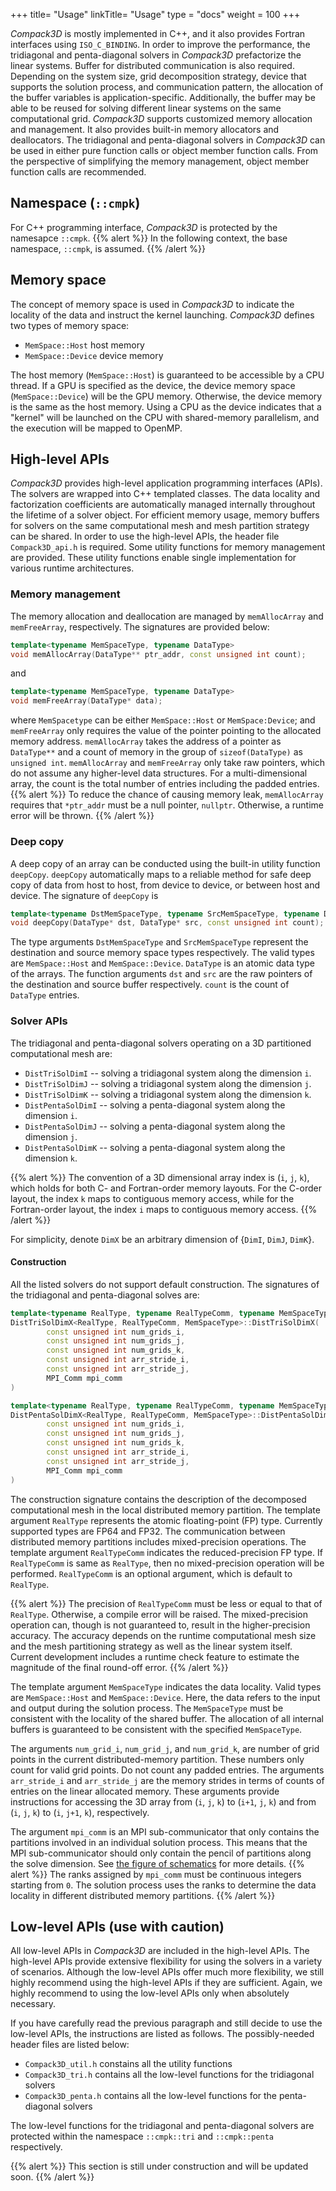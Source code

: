 +++
title= "Usage"
linkTitle= "Usage"
type = "docs"
weight = 100
+++

*Compack3D* is mostly implemented in C++, and it also provides Fortran interfaces using `ISO_C_BINDING`.
In order to improve the performance, the tridiagonal and penta-diagonal solvers in *Compack3D* prefactorize the linear systems.
Buffer for distributed communication is also required.
Depending on the system size, grid decomposition strategy, device that supports the solution process, and communication pattern,
the allocation of the buffer variables is application-specific.
Additionally, the buffer may be able to be reused for solving different linear systems on the same computational grid.
*Compack3D* supports customized memory allocation and management.
It also provides built-in memory allocators and deallocators.
The tridiagonal and penta-diagonal solvers in *Compack3D* can be used in either pure function calls or object member function calls.
From the perspective of simplifying the memory management, object member function calls are recommended.


## Namespace (`::cmpk`)
For C++ programming interface, *Compack3D* is protected by the namesapce `::cmpk`.
{{% alert %}}
In the following context, the base namespace, `::cmpk`, is assumed.
{{% /alert %}}



## Memory space
The concept of memory space is used in *Compack3D* to indicate the locality of the data and instruct the kernel launching.
*Compack3D* defines two types of memory space: 
* `MemSpace::Host` host memory
* `MemSpace::Device` device memory

The host memory (`MemSpace::Host`) is guaranteed to be accessible by a CPU thread.
If a GPU is specified as the device, the device memory space (`MemSpace::Device`) will be the GPU memory.
Otherwise, the device memory is the same as the host memory.
Using a CPU as the device indicates that a "kernel" will be launched on the CPU with shared-memory parallelism, and the execution will be mapped to OpenMP.



## High-level APIs
*Compack3D* provides high-level application programming interfaces (APIs).
The solvers are wrapped into C++ templated classes.
The data locality and factorization coefficients are automatically managed internally throughout the lifetime of a solver object.
For efficient memory usage, memory buffers for solvers on the same computational mesh and mesh partition strategy can be shared.
In order to use the high-level APIs, the header file `Compack3D_api.h` is required.
Some utility functions for memory management are provided.
These utility functions enable single implementation for various runtime architectures.

### Memory management
The memory allocation and deallocation are managed by `memAllocArray` and `memFreeArray`, respectively.
The signatures are provided below:
~~~c++
template<typename MemSpaceType, typename DataType>
void memAllocArray(DataType** ptr_addr, const unsigned int count);
~~~
and
~~~c++
template<typename MemSpaceType, typename DataType>
void memFreeArray(DataType* data);
~~~
where `MemSpacetype` can be either `MemSpace::Host` or `MemSpace:Device`;
and `memFreeArray` only requires the value of the pointer pointing to the allocated memory address.
`memAllocArray` takes the address of a pointer as `DataType**` and a count of memory in the group of `sizeof(DataType)` as `unsigned int`.
`memAllocArray` and `memFreeArray` only take raw pointers, which do not assume any higher-level data structures.
For a multi-dimensional array, the count is the total number of entries including the padded entries.
{{% alert %}}
To reduce the chance of causing memory leak, `memAllocArray` requires that `*ptr_addr` must be a null pointer, `nullptr`.
Otherwise, a runtime error will be thrown.
{{% /alert %}}


### Deep copy
A deep copy of an array can be conducted using the built-in utility function `deepCopy`.
`deepCopy` automatically maps to a reliable method for safe deep copy of data from host to host, from device to device, or between host and device.
The signature of `deepCopy` is
~~~c++
template<typename DstMemSpaceType, typename SrcMemSpaceType, typename DataType>
void deepCopy(DataType* dst, DataType* src, const unsigned int count);
~~~
The type arguments `DstMemSpaceType` and `SrcMemSpaceType` represent the destination and source memory space types respectively.
The valid types are `MemSpace::Host` and `MemSpace::Device`.
`DataType` is an atomic data type of the arrays.
The function arguments `dst` and `src` are the raw pointers of the destination and source buffer respectively. `count` is the count of `DataType` entries.



### Solver APIs
The tridiagonal and penta-diagonal solvers operating on a 3D partitioned computational mesh are:
* `DistTriSolDimI` -- solving a tridiagonal system along the dimension `i`.
* `DistTriSolDimJ` -- solving a tridiagonal system along the dimension `j`.
* `DistTriSolDimK` -- solving a tridiagonal system along the dimension `k`.
* `DistPentaSolDimI` -- solving a penta-diagonal system along the dimension `i`.
* `DistPentaSolDimJ` -- solving a penta-diagonal system along the dimension `j`.
* `DistPentaSolDimK` -- solving a penta-diagonal system along the dimension `k`.

{{% alert %}}
The convention of a 3D dimensional array index is (`i`, `j`, `k`), which holds for both C- and Fortran-order memory layouts.
For the C-order layout, the index `k` maps to contiguous memory access,
while for the Fortran-order layout, the index `i` maps to contiguous memory access.
{{% /alert %}}

For simplicity, denote `DimX` be an arbitrary dimension of {`DimI`, `DimJ`, `DimK`}.

#### Construction
All the listed solvers do not support default construction.
The signatures of the tridiagonal and penta-diagonal solves are:
~~~c++
template<typename RealType, typename RealTypeComm, typename MemSpaceType>
DistTriSolDimX<RealType, RealTypeComm, MemSpaceType>::DistTriSolDimX(
        const unsigned int num_grids_i,
        const unsigned int num_grids_j,
        const unsigned int num_grids_k,
        const unsigned int arr_stride_i,
        const unsigned int arr_stride_j,
        MPI_Comm mpi_comm
)
~~~
~~~c++
template<typename RealType, typename RealTypeComm, typename MemSpaceType>
DistPentaSolDimX<RealType, RealTypeComm, MemSpaceType>::DistPentaSolDimX(
        const unsigned int num_grids_i,
        const unsigned int num_grids_j,
        const unsigned int num_grids_k,
        const unsigned int arr_stride_i,
        const unsigned int arr_stride_j,
        MPI_Comm mpi_comm
)
~~~
The construction signature contains the description of the decomposed computational mesh in the local distributed memory partition.
The template argument `RealType` represents the atomic floating-point (FP) type.
Currently supported types are FP64 and FP32.
The communication between distributed memory partitions includes mixed-precision operations.
The template argument `RealTypeComm` indicates the reduced-precision FP type.
If `RealTypeComm` is same as `RealType`, then no mixed-precision operation will be performed.
`RealTypeComm` is an optional argument, which is default to `RealType`.

{{% alert %}}
The precision of `RealTypeComm` must be less or equal to that of `RealType`.
Otherwise, a compile error will be raised.
The mixed-precision operation can, though is not guaranteed to, result in the higher-precision accuracy.
The accuracy depends on the runtime computational mesh size and the mesh partitioning strategy as well as the linear system itself.
Current development includes a runtime check feature to estimate the magnitude of the final round-off error.
{{% /alert %}}

The template argument `MemSpaceType` indicates the data locality.
Valid types are `MemSpace::Host` and `MemSpace::Device`.
Here, the data refers to the input and output during the solution process.
The `MemSpaceType` must be consistent with the locality of the shared buffer.
The allocation of all internal buffers is guaranteed to be consistent with the specified `MemSpaceType`.

The arguments `num_grid_i`, `num_grid_j`, and `num_grid_k`, are number of grid points in the current distributed-memory partition.
These numbers only count for valid grid points. Do not count any padded entries.
The arguments `arr_stride_i` and `arr_stride_j` are the memory strides in terms of counts of entries on the linear allocated memory.
These arguments provide instructions for accessing the 3D array from (`i`, `j`, `k`) to (`i+1`, `j`, `k`) and  from (`i`, `j`, `k`) to (`i`, `j+1`, `k`), respectively.

The argument `mpi_comm` is an MPI sub-communicator that only contains the partitions involved in an individual solution process.
This means that the MPI sub-communicator should only contain the pencil of partitions along the solve dimension.
See [the figure of schematics](/docs/algorithms/#overview) for more details.
{{% alert %}}
The ranks assigned by `mpi_comm` must be continuous integers starting from `0`.
The solution process uses the ranks to determine the data locality in different distributed memory partitions.
{{% /alert %}}








## Low-level APIs (use with caution)
All low-level APIs in *Compack3D* are included in the high-level APIs.
The high-level APIs provide extensive flexibility for using the solvers in a variety of scenarios.
Although the low-level APIs offer much more flexibility, we still highly recommend using the high-level APIs if they are sufficient.
Again, we highly recommend to using the low-level APIs only when absolutely necessary.

If you have carefully read the previous paragraph and still decide to use the low-level APIs, the instructions are listed as follows.
The possibly-needed header files are listed below:
* `Compack3D_util.h` constains all the utility functions
* `Compack3D_tri.h` contains all the low-level functions for the tridiagonal solvers
* `Compack3D_penta.h` contains all the low-level functions for the penta-diagonal solvers

The low-level functions for the tridiagonal and penta-diagonal solvers are protected within the namespace `::cmpk::tri` and `::cmpk::penta` respectively.

{{% alert %}}
This section is still under construction and will be updated soon.
{{% /alert %}}


